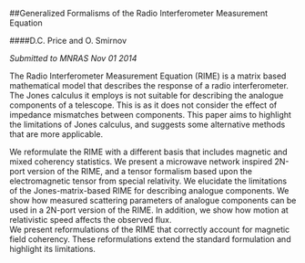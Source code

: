 ##Generalized Formalisms of the Radio Interferometer Measurement Equation

####D.C. Price and O. Smirnov

*Submitted to MNRAS Nov 01 2014*

The Radio Interferometer Measurement Equation (RIME) is a matrix based mathematical
model that describes the response of a radio interferometer.  The Jones
calculus it employs is not suitable for describing the analogue components
of a telescope. This is as it does not consider the effect of impedance
mismatches between components.  This paper aims to highlight the limitations
of Jones calculus, and suggests some alternative methods that are
more applicable.

We reformulate the RIME with a different basis that includes magnetic and mixed coherency statistics. 
We present a microwave network inspired 2N-port version of the RIME, and a tensor formalism based upon
the electromagnetic tensor from special relativity.
We elucidate the limitations of the Jones-matrix-based RIME for describing analogue components. We show how
measured scattering parameters of analogue components can be used in a 2N-port version of the RIME. In addition, we 
show how motion at relativistic speed affects the observed flux.  
We present reformulations of the RIME that correctly account for magnetic field coherency. 
These reformulations extend the standard formulation and highlight its limitations.


